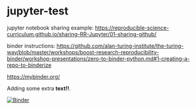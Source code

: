 # jupyter-test

jupyter notebook sharing example: https://reproducible-science-curriculum.github.io/sharing-RR-Jupyter/01-sharing-github/

binder instructions: https://github.com/alan-turing-institute/the-turing-way/blob/master/workshops/boost-research-reproducibility-binder/workshop-presentations/zero-to-binder-python.md#1-creating-a-repo-to-binderize

https://mybinder.org/

Adding some extra **text!!**.

[![Binder](https://mybinder.org/badge_logo.svg)](https://mybinder.org/v2/gh/jasonbrodeur/jupyter-test/HEAD?filepath=plot-gapminder.ipynb)
